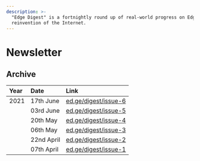 ```yaml
---
description: >-
  "Edge Digest" is a fortnightly round up of real-world progress on Edge's
  reinvention of the Internet.
---
```


# Newsletter

## Archive

| Year | Date | Link |
| :--- | :--- | :--- |
| 2021 | 17th June | [ed.ge/digest/issue-6](https://ed.ge/digest/issue-6) |
|  | 03rd June | [ed.ge/digest/issue-5](https://ed.ge/digest/issue-5) |
|  | 20th May | [ed.ge/digest/issue-4](https://ed.ge/digest/issue-4) |
|  | 06th May | [ed.ge/digest/issue-3](https://ed.ge/digest/issue-3) |
|  | 22nd April | [ed.ge/digest/issue-2](https://ed.ge/digest/issue-2) |
|  | 07th April | [ed.ge/digest/issue-1](https://ed.ge/digest/issue-1) |

